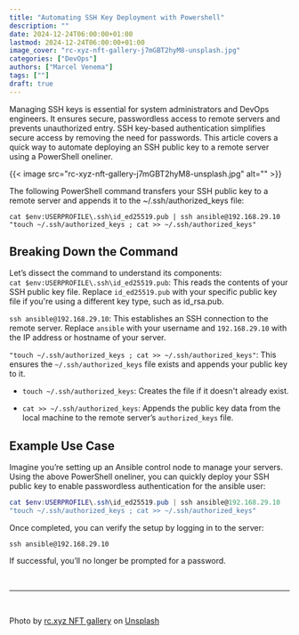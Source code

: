 ```yaml
---
title: "Automating SSH Key Deployment with Powershell"
description: ""
date: 2024-12-24T06:00:00+01:00
lastmod: 2024-12-24T06:00:00+01:00
image_cover: "rc-xyz-nft-gallery-j7mGBT2hyM8-unsplash.jpg"
categories: ["DevOps"]
authors: ["Marcel Venema"] 
tags: [""]
draft: true
---
```


Managing SSH keys is essential for system administrators and DevOps engineers. It ensures secure, passwordless access to remote servers and prevents unauthorized entry. SSH key-based authentication simplifies secure access by removing the need for passwords. This article covers a quick way to automate deploying an SSH public key to a remote server using a PowerShell oneliner.

<!--more-->
{{< image src="rc-xyz-nft-gallery-j7mGBT2hyM8-unsplash.jpg" alt="" >}}

The following PowerShell command transfers your SSH public key to a remote server and appends it to the ~/.ssh/authorized_keys file:

```
cat $env:USERPROFILE\.ssh\id_ed25519.pub | ssh ansible@192.168.29.10 
"touch ~/.ssh/authorized_keys ; cat >> ~/.ssh/authorized_keys"
```


## Breaking Down the Command

Let’s dissect the command to understand its components:<br/>
`cat $env:USERPROFILE\.ssh\id_ed25519.pub`: This reads the contents of your SSH public key file. Replace `id_ed25519.pub` with your specific public key file if you're using a different key type, such as id_rsa.pub.

`ssh ansible@192.168.29.10`: This establishes an SSH connection to the remote server. Replace `ansible` with your username and `192.168.29.10` with the IP address or hostname of your server.

`"touch ~/.ssh/authorized_keys ; cat >> ~/.ssh/authorized_keys"`: This ensures the `~/.ssh/authorized_keys` file exists and appends your public key to it.

- `touch ~/.ssh/authorized_keys`: Creates the file if it doesn't already exist.

- `cat >> ~/.ssh/authorized_keys`: Appends the public key data from the local machine to the remote server’s `authorized_keys` file.


## Example Use Case

Imagine you’re setting up an Ansible control node to manage your servers. Using the above PowerShell oneliner, you can quickly deploy your SSH public key to enable passwordless authentication for the ansible user:

```powershell
cat $env:USERPROFILE\.ssh\id_ed25519.pub | ssh ansible@192.168.29.10 
"touch ~/.ssh/authorized_keys ; cat >> ~/.ssh/authorized_keys"
```

Once completed, you can verify the setup by logging in to the server:

```
ssh ansible@192.168.29.10
```

If successful, you’ll no longer be prompted for a password.


&nbsp;

---
&nbsp;

Photo by <a href="https://unsplash.com/@moneyphotos?utm_content=creditCopyText&utm_medium=referral&utm_source=unsplash">rc.xyz NFT gallery</a> on <a href="https://unsplash.com/photos/a-close-up-of-a-metal-plate-with-numbers-on-it-j7mGBT2hyM8?utm_content=creditCopyText&utm_medium=referral&utm_source=unsplash">Unsplash</a>
      
  
&nbsp;
